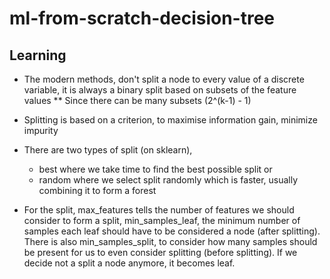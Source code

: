 # ml-from-scratch-decision-tree

## Learning

* The modern methods, don't split a node to every value of a discrete variable, it is always a binary split based on subsets of the feature values
** Since there can be many subsets (2^(k-1) - 1)

* Splitting is based on a criterion, to maximise information gain, minimize impurity
* There are two types of split (on sklearn), 
    * best where we take time to find the best possible split or 
    * random where we select split randomly which is faster, usually combining it to form a forest

* For the split, max_features tells the number of features we should consider to form a split, min_samples_leaf, the minimum number of samples each leaf should have to be considered a node (after splitting). There is also min_samples_split, to consider how many samples should be present for us to even consider splitting (before splitting). If we decide not a split a node anymore, it becomes leaf. 